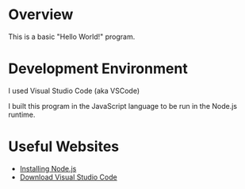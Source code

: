 # Overview

This is a basic "Hello World!" program.

# Development Environment

I used Visual Studio Code (aka VSCode)

I built this program in the JavaScript language to be run in the Node.js runtime.

# Useful Websites
* [Installing Node.js](https://nodejs.org/en/)
* [Download Visual Studio Code](https://code.visualstudio.com/Download)